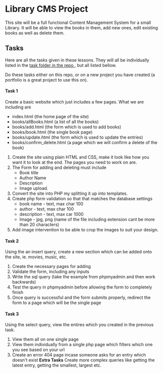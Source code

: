 # Library CMS Project

This site will be a full functional Content Management System for a small Library.
It will be able to view the books in them, add new ones, edit existing books as well as delete them.

## Tasks
Here are all the tasks given in these lessons. They will all be individually listed in the [task folder in the repo ](https://github.com/18WDWU02/Library-CMS/tree/master/tasks), but all listed bellow.

Do these tasks either on this repo, or on a new project you have created (a portfolio is a great project to use this on).

#### Task 1
Create a basic website which just includes a few pages. What we are including are
- index.html (the home page of the site)
- books/allBooks.html (a list of all the books)
- books/add.html (the form which is used to add books)
- books/book.html (the single book page)
- books/update.html (the form which is used to update the entries)
- books/confirm_delete.html (a page which we will confirm a delete of the book)

1. Create the site using plain HTML and CSS, make it look like how you want it to look at the end. The pages you need to work on are.
2. The Form for adding and deleting must include
    - Book title
    - Author Name
    - Description
    - Image upload.
3. Convert the site into PHP my splitting it up into templates.
4. Create php form validation so that that matches the database settings
   - book name - text, max char 100
   - author - text, max char 100
   - description - text, max car 1000
   - Image - jpg, png (name of the file including extension cant be more than 20 characters)
5. Add image intervention to be able to crop the images to suit your design.

#### Task 2
Using the an insert query, create a new section which can be added onto the site, ie. movies, music, etc.
1. Create the necessary pages for adding
2. Validate the form, including any inputs
3. Write the sql query (take the example from phpmyadmin and then work backwards)
4. Test the query in phpmyadmin before allowing the form to completely finish
5. Once query is successful and the form submits properly, redirect the form to a page which will be the single page

#### Task 3
Using the select query, view the entires which you created in the previous task.
1. View them all on one single page
2. View them individually from a single php page which filters which one you see based on your url
3. Create an error 404 page incase someone asks for an entry which doesn't exist
**Extra Tasks**
Create more complex queries like getting the latest entry, getting the smallest, largest etc.
